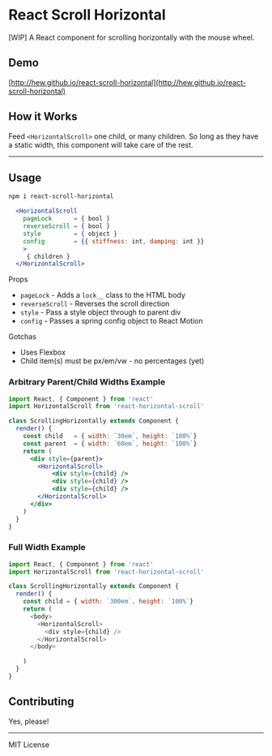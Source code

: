# React Scroll Horizontal

[WIP] A React component for scrolling horizontally with the mouse wheel.

## Demo 

[http://hew.github.io/react-scroll-horizontal](http://hew.github.io/react-scroll-horizontal)

## How it Works

Feed `<HorizontalScroll>` one child, or many children.
So long as they have a static width, this component will
take care of the rest.
___

## Usage

```bash
npm i react-scroll-horizontal
```

```jsx
  <HorizontalScroll
    pageLock      = { bool }
    reverseScroll = { bool }
    style         = { object }
    config        = {{ stiffness: int, damping: int }}
    >
     { children }
  </HorizontalScroll>

```

Props

* `pageLock`       - Adds a `lock__` class to the HTML body
* `reverseScroll`  - Reverses the scroll direction
* `style`          - Pass a style object through to parent div
* `config`         - Passes a spring config object to React Motion


Gotchas

* Uses Flexbox
* Child item(s) must be px/em/vw - no percentages (yet)


### Arbitrary Parent/Child Widths Example
```jsx
import React, { Component } from 'react'
import HorizontalScroll from 'react-horizontal-scroll'

class ScrollingHorizontally extends Component {
  render() {
    const child   = { width: `30em`, height: `100%`}
    const parent  = { width: `60em`, height: `100%`}
    return (
      <div style={parent}>
        <HorizontalScroll>
            <div style={child} />
            <div style={child} />
            <div style={child} />
        </HorizontalScroll>
      </div>
    )
  }
}
```
### Full Width Example
```js
import React, { Component } from 'react'
import HorizontalScroll from 'react-horizontal-scroll'

class ScrollingHorizontally extends Component {
  render() {
    const child = { width: `300em`, height: `100%`}
    return (
      <body>
        <HorizontalScroll>
          <div style={child} />
        </HorizontalScroll>
      </body>

    )
  }
}
```


## Contributing

Yes, please!


---
MIT License
